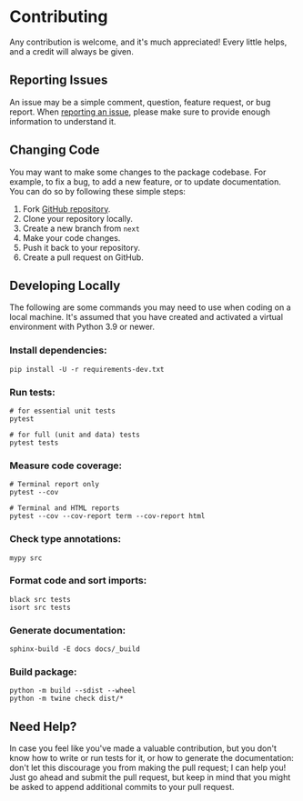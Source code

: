# Contributing

Any contribution is welcome, and it's much appreciated! Every little helps, and a credit will always be given.

## Reporting Issues

An issue may be a simple comment, question, feature request, or bug report. When [reporting an issue](https://github.com/dralshehri/hijri-converter/issues/new/choose), please make sure to provide enough information to understand it.

## Changing Code

You may want to make some changes to the package codebase. For example, to fix a bug, to add a new feature, or to update documentation. You can do so by following these simple steps:
1. Fork [GitHub repository](https://github.com/dralshehri/hijri-converter).
2. Clone your repository locally.
3. Create a new branch from `next`
4. Make your code changes.
5. Push it back to your repository.
6. Create a pull request on GitHub.

## Developing Locally

The following are some commands you may need to use when coding on a local machine. It's assumed that you have created and activated a virtual environment with Python 3.9 or newer.

### Install dependencies:

```shell
pip install -U -r requirements-dev.txt
```

### Run tests:

```shell
# for essential unit tests
pytest

# for full (unit and data) tests
pytest tests
```

### Measure code coverage:

```shell
# Terminal report only
pytest --cov

# Terminal and HTML reports
pytest --cov --cov-report term --cov-report html
```

### Check type annotations:

```shell
mypy src
```

### Format code and sort imports:

```shell
black src tests
isort src tests
```

### Generate documentation:

```shell
sphinx-build -E docs docs/_build
```

### Build package:

```shell
python -m build --sdist --wheel
python -m twine check dist/*
```

## Need Help?
In case you feel like you've made a valuable contribution, but you don't know how to write or run tests for it, or how to generate the documentation: don't let this discourage you from making the pull request; I can help you! Just go ahead and submit the pull request, but keep in mind that you might be asked to append additional commits to your pull request.
